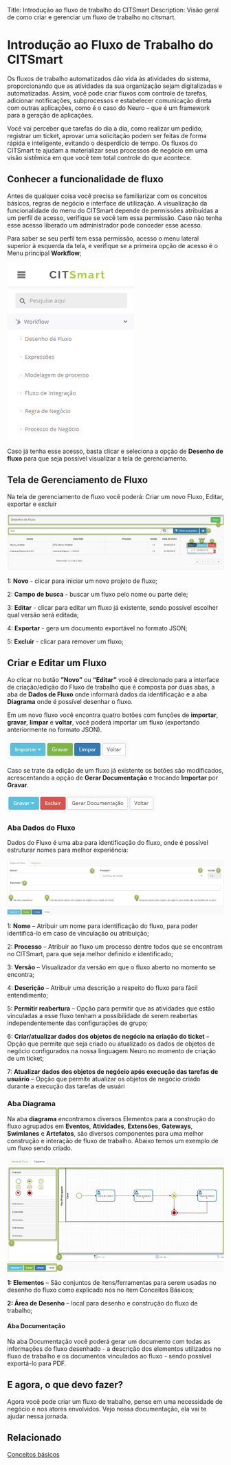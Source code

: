 Title: Introdução ao fluxo de trabalho do CITSmart
Description: Visão geral de como criar e gerenciar um fluxo de trabalho no citsmart.

# Introdução ao Fluxo de Trabalho do CITSmart

Os fluxos de trabalho automatizados dão vida às atividades do sistema, proporcionando que as atividades da sua organização sejam digitalizadas e automatizadas. Assim, você pode criar fluxos com controle de tarefas, adicionar notificações, subprocessos e estabelecer comunicação direta com outras aplicações, como é o caso do Neuro – que é um framework para a geração de aplicações.

Você vai perceber que tarefas do dia a dia, como realizar um pedido, registrar um ticket, aprovar uma solicitação podem ser feitas de forma rápida e inteligente, evitando o desperdício de tempo. Os fluxos do CITSmart te ajudam a materializar seus processos de negócio em uma visão sistêmica em que você tem total controle do que acontece.


## Conhecer a funcionalidade de fluxo

Antes de qualquer coisa você precisa se familiarizar com os conceitos básicos, regras de negócio e interface de utilização. A visualização da funcionalidade do menu do CITSmart depende de permissões atribuídas a um perfil de acesso, verifique se você tem essa permissão. Caso não tenha esse acesso liberado um administrador pode conceder esse acesso.

Para saber se seu perfil tem essa permissão, acesso o menu lateral superior à esquerda da tela, e verifique se a primeira opção de acesso é o Menu principal **Workflow**;


![workflow menu CITSmart][1]

Caso já tenha esse acesso, basta clicar e seleciona a opção de **Desenho de fluxo** para que seja possível visualizar a tela de gerenciamento.

## Tela de Gerenciamento de Fluxo

Na tela de gerenciamento de fluxo você poderá: Criar um novo Fluxo, Editar, exportar e excluir

![workflow management CITSmart][2]

1: **Novo** - clicar para iniciar um novo projeto de fluxo;

2: **Campo de busca** - buscar um fluxo pelo nome ou parte dele;

3: **Editar** - clicar para editar um fluxo já existente, sendo possível escolher qual versão será editada;

4: **Exportar** - gera um documento exportável no formato JSON;

5: **Excluir** - clicar para remover um fluxo;

## Criar e Editar um Fluxo

Ao clicar no botão **”Novo”** ou **“Editar”** você é direcionado para a interface de criação/edição do Fluxo de trabalho que é composta por duas abas, a aba de **Dados de Fluxo** onde informará dados da identificação e a aba **Diagrama** onde é possível desenhar o fluxo.

Em um novo fluxo você encontra quatro botões com funções de **importar**, **gravar**, **limpar** e **voltar**, você poderá importar um fluxo (exportando anteriormente no formato JSON).

![fist button CITSmart][3]

Caso se trate da edição de um fluxo já existente os botões são modificados, acrescentando a opção de **Gerar Documentação** e trocando **Importar** por **Gravar**.

![second button CITSmart][4]

### Aba Dados do Fluxo  

Dados do Fluxo é uma aba para identificação do fluxo, onde é possível estruturar nomes para melhor experiência:

![flow data CITSmart][5]

1: **Nome** – Atribuir um nome para identificação do fluxo, para poder identificá-lo em caso de vinculação ou atribuição;

2: **Processo** – Atribuir ao fluxo um processo dentre todos que se encontram no CITSmart, para que seja melhor definido e identificado;

3: **Versão** – Visualizador da versão em que o fluxo aberto no momento se encontra;

4: **Descrição** – Atribuir uma descrição a respeito do fluxo para fácil entendimento;

5: **Permitir reabertura** – Opção para permitir que as atividades que estão vinculadas a esse fluxo tenham a possibilidade de serem reabertas independentemente das configurações de grupo;

6: **Criar/atualizar dados dos objetos de negócio na criação do ticket** – Opção que permite que seja criado ou atualizado os dados de objetos de negócio configurados na nossa linguagem Neuro no momento de criação de um ticket;

7: **Atualizar dados dos objetos de negócio após execução das tarefas de usuário** – Opção que permite atualizar os objetos de negócio criado durante a execução das tarefas de usuári

### Aba Diagrama  

Na aba **diagrama** encontramos diversos Elementos para a construção do fluxo agrupados em **Eventos**, **Atividades**, **Extensões**, **Gateways**, **Swimlanes** e **Artefatos**, são diversos componentes para uma melhor construção e interação de fluxo de trabalho. Abaixo temos um exemplo de um fluxo sendo criado.

![diagram CITSmart][6]

**1: Elementos** – São conjuntos de itens/ferramentas para serem usadas no desenho do fluxo como explicado nos no item Conceitos Básicos;

**2: Área de Desenho** – local para desenho e construção do fluxo de trabalho;

#### Aba Documentação

Na aba Documentação você poderá gerar um documento com todas as informações do fluxo desenhado - a descrição dos elementos utilizados no fluxo de trabalho e os documentos vinculados ao fluxo - sendo possível exportá-lo para PDF.  

## E agora, o que devo fazer?

Agora você pode criar um fluxo de trabalho, pense em uma necessidade de negócio e nos atores envolvidos. Vejo nossa documentação, ela vai te ajudar nessa jornada.

## Relacionado
[Conceitos básicos](https://docs.citsmart.com/pt-br/citsmart-platform-8/workflow/use/basic-concepts.html)

[1]:images/workflow-menu-citsmart.png
[2]:images/workflow-management-citsmart.png
[3]:images/fist-button-citsmart.jpg
[4]:images/second-button-citsmart.png
[5]:images/flow-data-citsmart.png
[6]:images/diagram-citsmart.png
